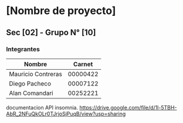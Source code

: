 # [Nombre de proyecto]

## Sec [02] - Grupo N° [10]

### Integrantes

| Nombre                 | Carnet        |
| -------------          | ------------- |
| Mauricio Contreras     |    00000422  |
| Diego Pacheco          |    00007122   |
| Alan Comandari         |    00252221   |

documentacion API insomnia.
https://drive.google.com/file/d/1l-5TBH-AbR_2NFuQkOLr0TJrjoSjPuqB/view?usp=sharing
